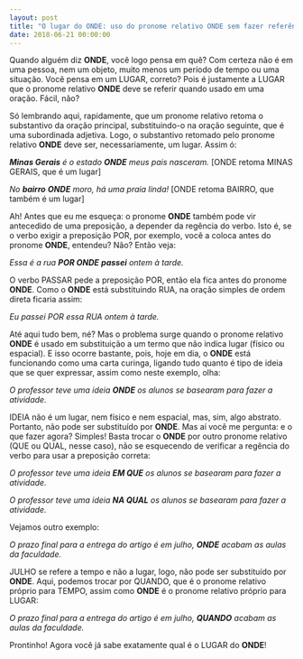 ```yaml
---
layout: post
title: "O lugar do ONDE: uso do pronome relativo ONDE sem fazer referência a lugar"
date: 2018-06-21 00:00:00
---
```


Quando alguém diz **ONDE**, você logo pensa em quê? Com certeza não é em uma pessoa, nem um objeto, muito menos um período de tempo ou uma situação. Você pensa em um LUGAR, correto? Pois é justamente a LUGAR que o pronome relativo **ONDE** deve se referir quando usado em uma oração. Fácil, não? 

Só lembrando aqui, rapidamente, que um pronome relativo retoma o substantivo da oração principal, substituindo-o na oração seguinte, que é uma subordinada adjetiva. Logo, o substantivo retomado pelo pronome relativo **ONDE** deve ser, necessariamente, um lugar. Assim ó:

_**Minas Gerais** é o estado **ONDE** meus pais nasceram._ [ONDE retoma MINAS GERAIS, que é um lugar]

_No **bairro** **ONDE** moro, há uma praia linda!_ [ONDE retoma BAIRRO, que também é um lugar]

Ah! Antes que eu me esqueça: o pronome **ONDE** também pode vir antecedido de uma preposição, a depender da regência do verbo. Isto é, se o verbo exigir a preposição POR, por exemplo, você a coloca antes do pronome **ONDE**, entendeu? Não? Então veja:

_Essa é a rua **POR ONDE** **passei** ontem à tarde._ 

O verbo PASSAR pede a preposição POR, então ela fica antes do pronome **ONDE**. Como o **ONDE** está substituindo RUA, na oração simples de ordem direta ficaria assim:

_Eu passei POR essa RUA ontem à tarde._

Até aqui tudo bem, né? Mas o problema surge quando o pronome relativo **ONDE** é usado em substituição a um termo que não indica lugar (físico ou espacial). E isso ocorre bastante, pois, hoje em dia, o **ONDE** está funcionando como uma carta curinga, ligando tudo quanto é tipo de ideia que se quer expressar, assim como neste exemplo, olha:

_O professor teve uma ideia **ONDE** os alunos se basearam para fazer a atividade._

IDEIA não é um lugar, nem físico e nem espacial, mas, sim, algo abstrato. Portanto, não pode ser substituído por **ONDE**. Mas aí você me pergunta: e o que fazer agora? Simples! Basta trocar o **ONDE** por outro pronome relativo (QUE ou QUAL, nesse caso), não se esquecendo de verificar a regência do verbo para usar a preposição correta:

_O professor teve uma ideia **EM QUE** os alunos se basearam para fazer a atividade._

_O professor teve uma ideia **NA QUAL** os alunos se basearam para fazer a atividade._

Vejamos outro exemplo:

_O prazo final para a entrega do artigo é em julho, **ONDE** acabam as aulas da faculdade._ 

JULHO se refere a tempo e não a lugar, logo, não pode ser substituído por **ONDE**. Aqui, podemos trocar por QUANDO, que é o pronome relativo próprio para TEMPO, assim como **ONDE** é o pronome relativo próprio para LUGAR:

_O prazo final para a entrega do artigo é em julho, **QUANDO** acabam as aulas da faculdade._ 

Prontinho! Agora você já sabe exatamente qual é o LUGAR do **ONDE**!

